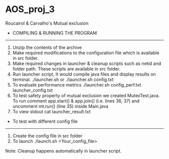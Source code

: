 # AOS_proj_3
Roucairol &amp; Carvalho's Mutual exclusion

* COMPILING & RUNNING THE PROGRAM 
***********************************

1. Unzip the contents of the archive
2. Make required modifications to the configuration file which is available in src folder.
3. Make required changes in launcher & cleanup scripts such as netid and folder path. These scripts are available in src folder.
4. Run launcher script, It would compile java files and display results on terminal.
	./launcher.sh 
or	./launcher.sh config.txt
5. To evaluate performance metrics
	./launcher.sh config_perf.txt launcher_config.txt
6. To test safety property of mutual exclusion we created MutexTest.java. To run 
	comment app.start() & app.join() (i.e. lines 36, 37) and uncomment mt.run() (line 35) inside Main.java 
7. To view stdout
	cat launcher_result.txt



* To test with different config file 
**************************************

1) Create the config file in src folder
2) To launch
	./launch.sh <Your_config_file>

Note: Cleanup happens automatically in launcher script.
